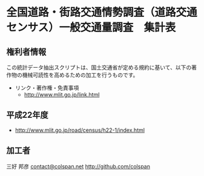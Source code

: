 # 全国道路・街路交通情勢調査（道路交通センサス）一般交通量調査　集計表

## 権利者情報

この統計データ抽出スクリプトは、国土交通省が定める規約に基いて、以下の著作物の機械可読性を高めるための加工を行うものです。

- リンク・著作権・免責事項
   * http://www.mlit.go.jp/link.html

##  平成22年度

 - http://www.mlit.go.jp/road/census/h22-1/index.html


## 加工者

三好 邦彦
contact@colspan.net
http://github.com/colspan

